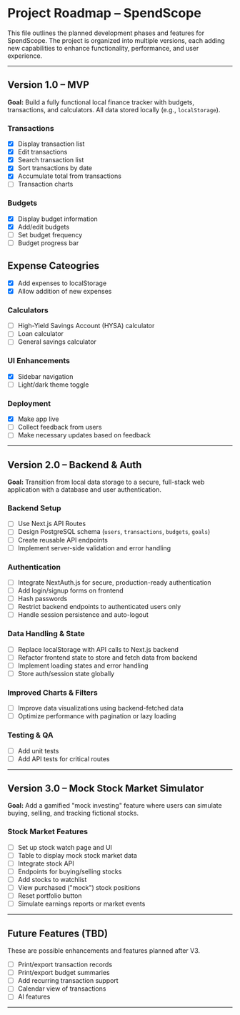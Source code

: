 # Project Roadmap – SpendScope

This file outlines the planned development phases and features for SpendScope. The project is organized into multiple versions, each adding new capabilities to enhance functionality, performance, and user experience.

---

## Version 1.0 – MVP

**Goal:** Build a fully functional local finance tracker with budgets, transactions, and calculators. All data stored locally (e.g., `localStorage`).

### Transactions
- [x] Display transaction list
- [X] Edit transactions
- [X] Search transaction list
- [X] Sort transactions by date
- [X] Accumulate total from transactions
- [ ] Transaction charts

### Budgets
- [X] Display budget information
- [X] Add/edit budgets
- [ ] Set budget frequency
- [ ] Budget progress bar

## Expense Cateogries
- [X] Add expenses to localStorage
- [X] Allow addition of new expenses

### Calculators
- [ ] High-Yield Savings Account (HYSA) calculator
- [ ] Loan calculator
- [ ] General savings calculator

### UI Enhancements
- [X] Sidebar navigation
- [ ] Light/dark theme toggle

### Deployment
- [X] Make app live
- [ ] Collect feedback from users
- [ ] Make necessary updates based on feedback

---

## Version 2.0 – Backend & Auth

**Goal:** Transition from local data storage to a secure, full-stack web application with a database and user authentication.

### Backend Setup
- [ ] Use Next.js API Routes
- [ ] Design PostgreSQL schema (`users`, `transactions`, `budgets`, `goals`)
- [ ] Create reusable API endpoints
- [ ] Implement server-side validation and error handling

### Authentication
- [ ] Integrate NextAuth.js for secure, production-ready authentication
- [ ] Add login/signup forms on frontend
- [ ] Hash passwords
- [ ] Restrict backend endpoints to authenticated users only
- [ ] Handle session persistence and auto-logout

### Data Handling & State
- [ ] Replace localStorage with API calls to Next.js backend
- [ ] Refactor frontend state to store and fetch data from backend
- [ ] Implement loading states and error handling
- [ ] Store auth/session state globally

### Improved Charts & Filters
- [ ] Improve data visualizations using backend-fetched data
- [ ] Optimize performance with pagination or lazy loading

### Testing & QA
- [ ] Add unit tests 
- [ ] Add API tests for critical routes

---

## Version 3.0 – Mock Stock Market Simulator

**Goal:** Add a gamified "mock investing" feature where users can simulate buying, selling, and tracking fictional stocks.

### Stock Market Features
- [ ] Set up stock watch page and UI
- [ ] Table to display mock stock market data
- [ ] Integrate stock API
- [ ] Endpoints for buying/selling stocks
- [ ] Add stocks to watchlist
- [ ] View purchased ("mock") stock positions
- [ ] Reset portfolio button
- [ ] Simulate earnings reports or market events

---

## Future Features (TBD)

These are possible enhancements and features planned after V3.

- [ ] Print/export transaction records
- [ ] Print/export budget summaries
- [ ] Add recurring transaction support
- [ ] Calendar view of transactions
- [ ] AI features

---
